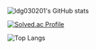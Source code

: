 ![ldg030201's GitHub stats](https://github-readme-stats.vercel.app/api?username=ldg030201&show_icons=true&theme=dracula)

[![Solved.ac Profile](https://mazassumnida.wtf/api/generate_badge?boj=ldg8910)](https://solved.ac/ldg8910)

![Top Langs](https://github-readme-stats.vercel.app/api/top-langs/?username=ldg030201&layout=compact&theme=dracula)
